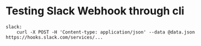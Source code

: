 # Testing Slack Webhook through cli

```
slack:
	curl -X POST -H 'Content-type: application/json' --data @data.json https://hooks.slack.com/services/...
```

